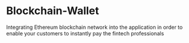 # Blockchain-Wallet
Integrating Ethereum blockchain network into the application in order to enable your customers to instantly pay the fintech professionals
